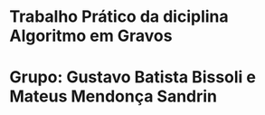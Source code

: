 # Trabalho Prático da diciplina Algoritmo em Gravos
# Grupo: Gustavo Batista Bissoli e Mateus Mendonça Sandrin 
